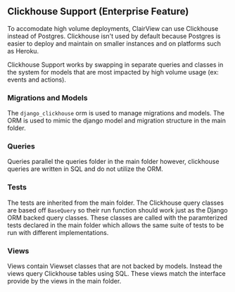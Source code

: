 ## Clickhouse Support (Enterprise Feature)

To accomodate high volume deployments, ClairView can use Clickhouse instead of Postgres. Clickhouse isn't used by default because Postgres is easier to deploy and maintain on smaller instances and on platforms such as Heroku.

Clickhouse Support works by swapping in separate queries and classes in the system for models that are most impacted by high volume usage (ex: events and actions).

### Migrations and Models

The `django_clickhouse` orm is used to manage migrations and models. The ORM is used to mimic the django model and migration structure in the main folder.

### Queries

Queries parallel the queries folder in the main folder however, clickhouse queries are written in SQL and do not utilize the ORM.

### Tests

The tests are inherited from the main folder. The Clickhouse query classes are based off `BaseQuery` so their run function should work just as the Django ORM backed query classes. These classes are called with the paramterized tests declared in the main folder which allows the same suite of tests to be run with different implementations.

### Views

Views contain Viewset classes that are not backed by models. Instead the views query Clickhouse tables using SQL. These views match the interface provide by the views in the main folder.
